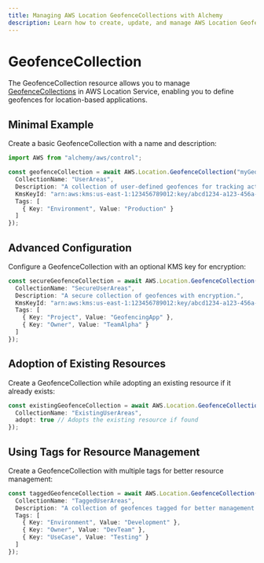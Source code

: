 ```yaml
---
title: Managing AWS Location GeofenceCollections with Alchemy
description: Learn how to create, update, and manage AWS Location GeofenceCollections using Alchemy Cloud Control.
---
```


# GeofenceCollection

The GeofenceCollection resource allows you to manage [GeofenceCollections](https://docs.aws.amazon.com/location/latest/userguide/) in AWS Location Service, enabling you to define geofences for location-based applications.

## Minimal Example

Create a basic GeofenceCollection with a name and description:

```ts
import AWS from "alchemy/aws/control";

const geofenceCollection = await AWS.Location.GeofenceCollection("myGeofenceCollection", {
  CollectionName: "UserAreas",
  Description: "A collection of user-defined geofences for tracking activity.",
  KmsKeyId: "arn:aws:kms:us-east-1:123456789012:key/abcd1234-a123-456a-a12b-a123b4cd56ef",
  Tags: [
    { Key: "Environment", Value: "Production" }
  ]
});
```

## Advanced Configuration

Configure a GeofenceCollection with an optional KMS key for encryption:

```ts
const secureGeofenceCollection = await AWS.Location.GeofenceCollection("secureGeofenceCollection", {
  CollectionName: "SecureUserAreas",
  Description: "A secure collection of geofences with encryption.",
  KmsKeyId: "arn:aws:kms:us-east-1:123456789012:key/abcd1234-a123-456a-a12b-a123b4cd56ef",
  Tags: [
    { Key: "Project", Value: "GeofencingApp" },
    { Key: "Owner", Value: "TeamAlpha" }
  ]
});
```

## Adoption of Existing Resources

Create a GeofenceCollection while adopting an existing resource if it already exists:

```ts
const existingGeofenceCollection = await AWS.Location.GeofenceCollection("existingGeofenceCollection", {
  CollectionName: "ExistingUserAreas",
  adopt: true // Adopts the existing resource if found
});
```

## Using Tags for Resource Management

Create a GeofenceCollection with multiple tags for better resource management:

```ts
const taggedGeofenceCollection = await AWS.Location.GeofenceCollection("taggedGeofenceCollection", {
  CollectionName: "TaggedUserAreas",
  Description: "A collection of geofences tagged for better management.",
  Tags: [
    { Key: "Environment", Value: "Development" },
    { Key: "Owner", Value: "DevTeam" },
    { Key: "UseCase", Value: "Testing" }
  ]
});
```